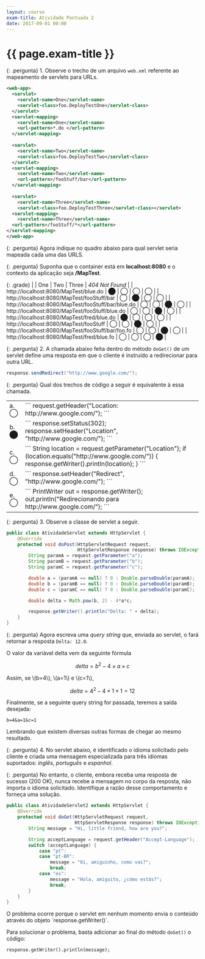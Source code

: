 ```yaml
---
layout: course
exam-title: Atividade Pontuada 2
date: 2017-09-01 00:00
---
```


# {{ page.exam-title }}

{: .pergunta}
1\. Observe o trecho de um arquivo `web.xml` referente ao mapeamento de servlets para URLs.

```xml
<web-app>
  <servlet>
    <servlet-name>One</servlet-name>
    <servlet-class>foo.DeployTestOne</servlet-class>
  </servlet>
  <servlet-mapping>
    <servlet-name>One</servlet-name>
    <url-pattern>*.do </url-pattern>
  </servlet-mapping>
  
  <servlet>
    <servlet-name>Two</servlet-name>
    <servlet-class>foo.DeployTestTwo</servlet-class>
  </servlet>
  <servlet-mapping>
    <servlet-name>Two</servlet-name>
    <url-pattern>/fooStuff/bar</url-pattern>
  </servlet-mapping>
  
  <servlet>
    <servlet-name>Three</servlet-name>
    <servlet-class>foo.DeployTestThree</servlet-class></servlet>
  <servlet-mapping>
    <servlet-name>Three</servlet-name>
  <url-pattern>/fooStuff/*</url-pattern>
</servlet-mapping>
</web-app>
```

{: .pergunta}
Agora indique no quadro abaixo para qual servlet seria mapeada cada uma das URLS.

{: .pergunta}
Suponha que o container está em **localhost:8080** e o contexto da aplicação seja **/MapTest**.

{: .grade}
|                                                    | One | Two | Three | *404 Not Found* |
| http://localhost:8080/MapTest/blue.do              | ⬤  | ◯   | ◯     | ◯               |
| http://localhost:8080/MapTest/fooStuff/bar         | ◯   | ⬤  | ◯     | ◯               |
| http://localhost:8080/MapTest/fooStuff/bar/blue.do | ◯   | ◯   | ⬤    | ◯               |
| http://localhost:8080/MapTest/fooStuff/blue.do     | ◯   | ◯   | ⬤    | ◯               |
| http://localhost:8080/MapTest/fred/blue.do         | ⬤  | ◯   | ◯     | ◯               |
| http://localhost:8080/MapTest/fooStuff             | ◯   | ◯   | ⬤    | ◯               |
| http://localhost:8080/MapTest/fooStuff/bar/foo.fo  | ◯   | ◯   | ⬤    | ◯               |
| http://localhost:8080/MapTest/fred/blue.fo         | ◯   | ◯   | ◯     | ⬤              |

{: .pergunta}
2\. A chamada abaixo feita dentro do método `doGet()` de um servlet define uma resposta em que o cliente é instruído
    a redirecionar para outra URL.

```java
response.sendRedirect("http://www.google.com/");
```

{: .pergunta}
Qual dos trechos de código a seguir é equivalente à essa chamada.

<table class="opcoes">
<tr><td>a. ◯</td>
<td markdown="1">
```
request.getHeader("Location: http://www.google.com/");
```
</td></tr>
<tr><td>b. ⬤</td>
<td markdown="1">
```
response.setStatus(302);
response.setHeader("Location", "http://www.google.com/");
```
</td></tr>
<tr><td>c. ◯</td>
<td markdown="1">
```
String location = request.getParameter("Location");
if (location.equals("http://www.google.com/")) {
    response.getWriter().println(location);
}
```
</td></tr>
<tr><td>d. ◯</td>
<td markdown="1">
```
response.setHeader("Redirect", "http://www.google.com/");
```
</td></tr>
<tr><td>e. ◯</td>
<td markdown="1">
```
PrintWriter out = response.getWriter();
out.println("Redirecionando para http://www.google.com/");
```
</td></tr>
</table>

{: .pergunta}
3\. Observe a classe de servlet a seguir.

```java
public class AtividadeServlet extends HttpServlet {
    @Override
    protected void doPost(HttpServletRequest request,
                          HttpServletResponse response) throws IOException {
        String paramA = request.getParameter("a");
        String paramB = request.getParameter("b");
        String paramC = request.getParameter("c");

        double a = (paramA == null) ? 0 : Double.parseDouble(paramA);
        double b = (paramB == null) ? 0 : Double.parseDouble(paramB);
        double c = (paramC == null) ? 0 : Double.parseDouble(paramC);

        double delta = Math.pow(b, 2) - 4*a*c;

        response.getWriter().println("Delta: " + delta);
    }
}
```

{: .pergunta}
Agora escreva uma _query string_ que, enviada ao servlet, o fará retornar a resposta `Delta: 12.0`.

<div class="resposta" markdown="1">
O valor da variável delta vem da seguinte fórmula

$$ delta = b^2 - 4 \times a \times c $$

Assim, se \\(b=4\\), \\(a=1\\) e \\(c=1\\),

$$ delta = 4^2 - 4 \times 1 \times 1 = 12 $$

Finalmente, se a seguinte query string for passada, teremos a saída desejada:

```
b=4&a=1&c=1
```

Lembrando que existem diversas outras formas de chegar ao mesmo resultado.
</div>

{: .pergunta}
4\. No servlet abaixo, é identificado o idioma solicitado pelo cliente e criada
    uma mensagem especializada para três idiomas suportados: _inglês_, _português_ e _espanhol_.
    
{: .pergunta}
No entanto, o cliente, embora receba uma resposta de sucesso (200 OK), nunca recebe a mensagem
no corpo da resposta, não importa o idioma solicitado. Identifique a razão desse comportamento
e forneça uma solução.

```java
public class AtividadeServlet2 extends HttpServlet {
    @Override
    protected void doGet(HttpServletRequest request,
                         HttpServletResponse response) throws IOException {
        String message = "Hi, little friend, how are you?";

        String acceptLanguage = request.getHeader("Accept-Language");
        switch (acceptLanguage) {
            case "pt":
            case "pt-BR":
                message = "Oi, amiguinho, como vai?";
                break;
            case "es":
                message = "Hola, amiguito, ¿cómo estás?";
                break;
        }
    }
}
```

<div class="resposta" markdown="1">
O problema ocorre porque o servlet em nenhum momento envia o conteúdo através do objeto `response.getWriter()`.

Para solucionar o problema, basta adicionar ao final do método `doGet()` o código:

```
response.getWriter().println(message);
```
</div>

<style>

</style>

<script src="https://cdnjs.cloudflare.com/ajax/libs/mathjax/2.7.0/MathJax.js?config=TeX-AMS-MML_HTMLorMML" type="text/javascript"></script>
